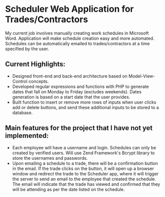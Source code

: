# Scheduler Web Application for Trades/Contractors
My current job involves manually creating work schedules in Microsoft Word. Application will make schedule creation easy and more automated. Schedules can be automatically emailed to trades/contractors at a time specified by the user.

## Current Highlights:
- Designed front-end and back-end architecture based on Model-View-Control concepts.
- Developed regular expressions and functions with PHP to generate dates that fall on Monday to Friday (excludes weekends). Dates generation is based on a start date that the user provides.
-	Built function to insert or remove more rows of inputs when user clicks add or delete buttons, and send these additional inputs to be stored to a database.

## Main features for the project that I have not yet implemented:
- Each employee will have a username and login. Schedules can only be created by verified users. Will use Zend Framework's Bcrypt library to store the usernames and passwords.
- Upon emailing a schedule to a trade, there will be a confirmation button in the email. If the trade clicks on the button, it will open up a browser window and redirect the trade to the Scheduler app, where it will trigger the server to send an email to the employee that created the schedule. The email will indicate that the trade has viewed and confirmed that they will be attending as per the date listed on the schedule.
